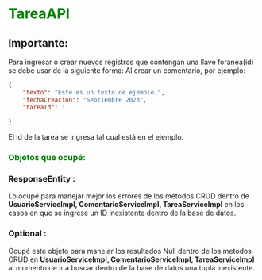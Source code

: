 <h1 style="color: green">TareaAPI</h1>
<h2>Importante: </h2>
<p>Para ingresar o crear nuevos registros que contengan una llave foranea(id) se debe usar de la siguiente forma: 
Al crear un comentario, por ejemplo: </p>

```JSON
{
    "texto": "Este es un texto de ejemplo.",
    "fechaCreacion": "Septiembre 2023",
    "tareaId": 1
    
}
```
<p>El id de la tarea se ingresa tal cual está en el ejemplo.</p>



<h3 style="color: green">Objetos que ocupé:</h3>
<h3>ResponseEntity<?> : </h3>
<p>Lo ocupé para manejar mejor los errores de los métodos CRUD dentro de <strong>UsuarioServiceImpl, ComentarioServiceImpl, TareaServiceImpl</strong> en los casos en que se ingrese un ID inexistente dentro de la base de datos.</p>

<h3>Optional<?> :</h3>
<p>Ocupé este objeto para manejar los resultados Null dentro de los metodos CRUD en <strong>UsuarioServiceImpl, ComentarioServiceImpl, TareaServiceImpl</strong> al momento de ir a buscar dentro de la base de datos una tupla inexistente.</p>